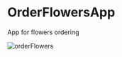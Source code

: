 # OrderFlowersApp

App for flowers ordering


![orderFlowers](https://user-images.githubusercontent.com/43117184/71229576-41e1fe00-2310-11ea-8d19-58d242496c2a.png)
